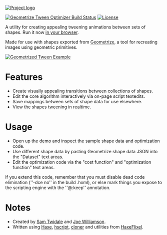 [![Project logo](https://github.com/Tw1ddle/geometrize-tween-optimizer/blob/master/screenshots/logo.png?raw=true "Geometrize Tween Optimizer Project logo")](https://www.geometrize.co.uk/)

[![Geometrize Tween Optimizer Build Status](https://ci.appveyor.com/api/projects/status/github/Tw1ddle/geometrize-tween-optimizer)](https://ci.appveyor.com/project/Tw1ddle/geometrize-tween-optimizer)
[![License](https://img.shields.io/:license-mit-blue.svg?style=flat-square)](https://github.com/Tw1ddle/geometrize-tween-optimizer/blob/master/LICENSE)

A utility for creating appealing tweening animations between sets of shapes. Run it now [in your browser](https://tweenoptimizer.geometrize.co.uk/).

Made for use with shapes exported from [Geometrize](https://www.geometrize.co.uk/), a tool for recreating images using geometric primitives.

[![Geometrized Tween Example](https://github.com/Tw1ddle/geometrize-tween-optimizer/blob/master/screenshots/example_tween.gif?raw=true "Geometrized Tween Example")](https://www.geometrize.co.uk/)

# Features
 * Create visually appealing transitions between collections of shapes.
 * Edit the core algorithm interactively via on-page script textedits.
 * Save mappings between sets of shape data for use elsewhere.
 * View the shapes tweening in realtime.

# Usage
 * Open up the [demo](https://tweenoptimizer.geometrize.co.uk/) and inspect the sample shape data and optimization code.
 * Use different shape data by pasting Geometrize shape data JSON into the "Dataset" text areas.
 * Edit the optimization code via the "cost function" and "optimization function" text areas.
 
 If you extend this code, remember that you must disable dead code elimination (''-dce no'' in the build .hxml), or else mark things you expose to the scripting engine with the ''@:keep'' annotation.

# Notes
 * Created by [Sam Twidale](https://github.com/Tw1ddle) and [Joe Williamson](https://github.com/JoeCreates/).
 * Written using [Haxe](https://github.com/HaxeFoundation/haxe), [hscript](https://github.com/HaxeFoundation/hscript), [cloner](https://github.com/thomasuster/cloner) and utilities from [HaxeFlixel](https://github.com/HaxeFlixel/flixel).